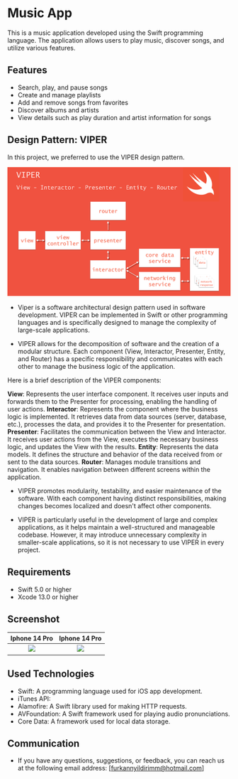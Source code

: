 # Music App

This is a music application developed using the Swift programming language. The application allows users to play music, discover songs, and utilize various features.

## Features

- Search, play, and pause songs
- Create and manage playlists
- Add and remove songs from favorites
- Discover albums and artists
- View details such as play duration and artist information for songs

## Design Pattern: VIPER 

In this project, we preferred to use the VIPER design pattern.

![1](Image/1.png)

- Viper is a software architectural design pattern used in software development. VIPER can be implemented in Swift or other programming languages and is specifically designed to manage the complexity of large-scale applications.

- VIPER allows for the decomposition of software and the creation of a modular structure. Each component (View, Interactor, Presenter, Entity, and Router) has a specific responsibility and communicates with each other to manage the business logic of the application.

Here is a brief description of the VIPER components:

**View**: Represents the user interface component. It receives user inputs and forwards them to the Presenter for processing, enabling the handling of user actions.
**Interactor**: Represents the component where the business logic is implemented. It retrieves data from data sources (server, database, etc.), processes the data, and provides it to the Presenter for presentation.
**Presenter**: Facilitates the communication between the View and Interactor. It receives user actions from the View, executes the necessary business logic, and updates the View with the results.
**Entity**: Represents the data models. It defines the structure and behavior of the data received from or sent to the data sources.
**Router**: Manages module transitions and navigation. It enables navigation between different screens within the application.
- VIPER promotes modularity, testability, and easier maintenance of the software. With each component having distinct responsibilities, making changes becomes localized and doesn't affect other components.

- VIPER is particularly useful in the development of large and complex applications, as it helps maintain a well-structured and manageable codebase. However, it may introduce unnecessary complexity in smaller-scale applications, so it is not necessary to use VIPER in every project.

## Requirements

- Swift 5.0 or higher
- Xcode 13.0 or higher

## Screenshot

Iphone 14 Pro            | Iphone 14 Pro           
:-------------------------:|:-------------------------:
![](https://github.com/furkannyildirimm/FurkanYildirim_HW4/blob/main/GIFs/1.gif)  |  ![](https://github.com/furkannyildirimm/FurkanYildirim_HW4/blob/main/GIFs/2.gif) 

## Used Technologies

- Swift: A programming language used for iOS app development.
- iTunes API: 
- Alamofire: A Swift library used for making HTTP requests.
- AVFoundation: A Swift framework used for playing audio pronunciations.
- Core Data: A framework used for local data storage.



## Communication
- If you have any questions, suggestions, or feedback, you can reach us at the following email address: [furkannyildirimm@hotmail.com]

